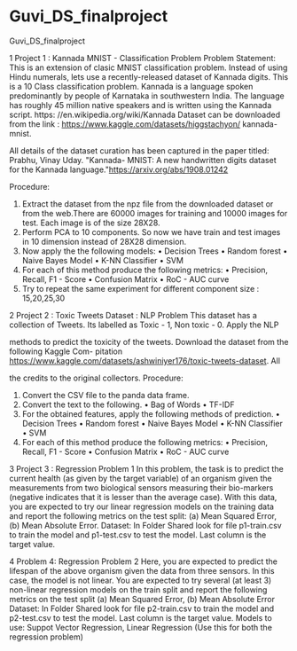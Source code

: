 # Guvi_DS_finalproject
Guvi_DS_finalproject

1 Project 1 : Kannada MNIST - Classification Problem
Problem Statement: This is an extension of clasic MNIST classification problem. Instead of using
Hindu numerals, lets use a recently-released dataset of Kannada digits. This is a 10 Class classification
problem.
Kannada is a language spoken predominantly by people of Karnataka in southwestern India. The
language has roughly 45 million native speakers and is written using the Kannada script. https:
//en.wikipedia.org/wiki/Kannada
Dataset can be downloaded from the link : https://www.kaggle.com/datasets/higgstachyon/
kannada-mnist.

All details of the dataset curation has been captured in the paper titled: Prabhu, Vinay Uday. "Kannada-
MNIST: A new handwritten digits dataset for the Kannada language."https://arxiv.org/abs/1908.01242

Procedure:
1. Extract the dataset from the npz file from the downloaded dataset or from the web.There are
60000 images for training and 10000 images for test. Each image is of the size 28X28.
2. Perform PCA to 10 components. So now we have train and test images in 10 dimension instead
of 28X28 dimension.
3. Now apply the the following models:
• Decision Trees
• Random forest
• Naive Bayes Model
• K-NN Classifier
• SVM
4. For each of this method produce the following metrics:
• Precision, Recall, F1 - Score
• Confusion Matrix
• RoC - AUC curve
5. Try to repeat the same experiment for different component size : 15,20,25,30



2 Project 2 : Toxic Tweets Dataset : NLP Problem
This dataset has a collection of Tweets. Its labelled as Toxic - 1, Non toxic - 0. Apply the NLP

methods to predict the toxicity of the tweets. Download the dataset from the following Kaggle Com-
pitation https://www.kaggle.com/datasets/ashwiniyer176/toxic-tweets-dataset. All

the credits to the original collectors.
Procedure:
1. Convert the CSV file to the panda data frame.
2. Convert the text to the following.
• Bag of Words
• TF-IDF
3. For the obtained features, apply the following methods of prediction.
• Decision Trees
• Random forest
• Naive Bayes Model
• K-NN Classifier
• SVM
4. For each of this method produce the following metrics:
• Precision, Recall, F1 - Score
• Confusion Matrix
• RoC - AUC curve



3 Project 3 : Regression Problem 1
In this problem, the task is to predict the current health (as given by the target variable) of an organism
given the measurements from two biological sensors measuring their bio-markers (negative indicates
that it is lesser than the average case). With this data, you are expected to try our linear regression
models on the training data and report the following metrics on the test split: (a) Mean Squared Error,
(b) Mean Absolute Error.
Dataset: In Folder Shared look for file p1-train.csv to train the model and p1-test.csv to test the
model. Last column is the target value.



4 Problem 4: Regression Problem 2
Here, you are expected to predict the lifespan of the above organism given the data from three sensors.
In this case, the model is not linear. You are expected to try several (at least 3) non-linear regression
models on the train split and report the following metrics on the test split (a) Mean Squared Error, (b)
Mean Absolute Error
Dataset: In Folder Shared look for file p2-train.csv to train the model and p2-test.csv to test the
model. Last column is the target value.
Models to use: Suppot Vector Regression, Linear Regression (Use this for both the regression
problem)
